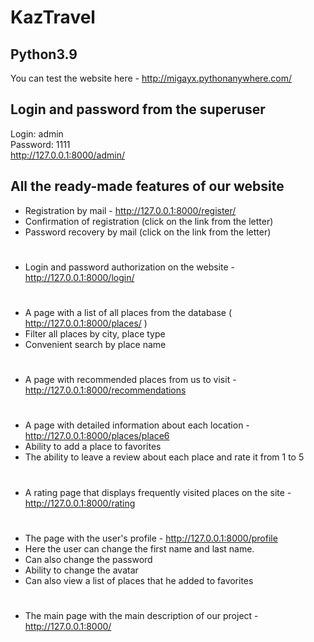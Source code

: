 
# KazTravel
## Python3.9
You can test the website here - http://migayx.pythonanywhere.com/
## Login and password from the superuser
Login: admin \
Password: 1111 \
http://127.0.0.1:8000/admin/


## All the ready-made features of our website

- Registration by mail - http://127.0.0.1:8000/register/
- Confirmation of registration (click on the link from the letter)
- Password recovery by mail (click on the link from the letter)
#
- Login and password authorization on the website - http://127.0.0.1:8000/login/
#
- A page with a list of all places from the database ( http://127.0.0.1:8000/places/ )
- Filter all places by city, place type
- Convenient search by place name
#
- A page with recommended places from us to visit - http://127.0.0.1:8000/recommendations
#
- A page with detailed information about each location - http://127.0.0.1:8000/places/place6
- Ability to add a place to favorites
- The ability to leave a review about each place and rate it from 1 to 5
#
- A rating page that displays frequently visited places on the site - http://127.0.0.1:8000/rating
#
- The page with the user's profile - http://127.0.0.1:8000/profile
- Here the user can change the first name and last name.
- Can also change the password
- Ability to change the avatar
- Can also view a list of places that he added to favorites
#
- The main page with the main description of our project - http://127.0.0.1:8000/
#
